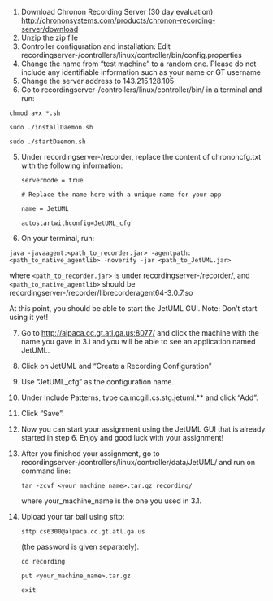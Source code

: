 1. Download Chronon Recording Server (30 day evaluation)
http://chrononsystems.com/products/chronon-recording-server/download
2. Unzip the zip file
3. Controller configuration and installation:
Edit recordingserver-<version>/controllers/linux/controller/bin/config.properties
  1. Change the name from “test machine” to a random one. Please do not include any identifiable information such as your name or GT username
  2. Change the server address to 143.215.128.105
4. Go to recordingserver-<version>/controllers/linux/controller/bin/ in a terminal and run:

  `chmod a+x *.sh`

  `sudo ./installDaemon.sh`
  
  `sudo ./startDaemon.sh`
  
5. Under recordingserver-<version>/recorder, replace the content of chrononcfg.txt with the following information:

	`servermode = true`

	`# Replace the name here with a unique name for your app`
	
	`name = JetUML`

	`autostartwithconfig=JetUML_cfg`

6. On your terminal, run:

 `java -javaagent:<path_to_recorder.jar> -agentpath:<path_to_native_agentlib> -noverify -jar <path_to_JetUML.jar>`

  where `<path_to_recorder.jar>` is under recordingserver-<version>/recorder/, and 
	`<path_to_native_agentlib>` should be recordingserver-<version>/recorder/librecorderagent64-3.0.7.so
	
  At this point, you should be able to start the JetUML GUI. Note: Don’t start using it yet!

7. Go to http://alpaca.cc.gt.atl.ga.us:8077/ and click the machine with the name you gave in 3.i and you will be able to see an application named JetUML.

8. Click on JetUML and “Create a Recording Configuration”

9. Use “JetUML_cfg” as the configuration name.

10. Under Include Patterns, type ca.mcgill.cs.stg.jetuml.** and click “Add”.

11. Click “Save”.

12. Now you can start your assignment using the JetUML GUI that is already started in step 6. Enjoy and good luck with your assignment!

13. After you finished your assignment, go to recordingserver-<version>/controllers/linux/controller/data/JetUML/ and run on command line:

	`tar -zcvf <your_machine_name>.tar.gz recording/`
	
	where your_machine_name is the one you used in 3.1.

15. Upload your tar ball using sftp:

	`sftp cs6300@alpaca.cc.gt.atl.ga.us`

	(the password is given separately).
	
	`cd recording`
	
	`put <your_machine_name>.tar.gz`
	
	`exit`

